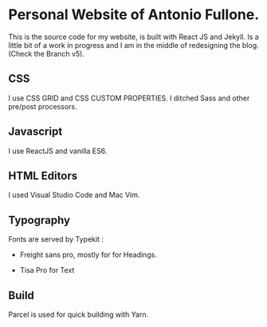 # Personal Website of Antonio Fullone.

This is the source code for my website, is built with React JS and Jekyll.
Is a little bit of a work in progress and I am in the middle of redesigning the blog. (Check the Branch v5).

## CSS

I use CSS GRID and CSS CUSTOM PROPERTIES. I ditched Sass and other pre/post processors.

## Javascript

I use ReactJS and vanilla ES6.

## HTML Editors

I used Visual Studio Code and Mac Vim.

## Typography

Fonts are served by Typekit :

- Freight sans pro, mostly for for Headings.

- Tisa Pro for Text

## Build

Parcel is used for quick building with Yarn.
